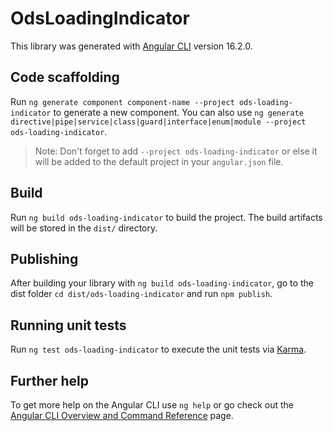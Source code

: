 # OdsLoadingIndicator

This library was generated with [Angular CLI](https://github.com/angular/angular-cli) version 16.2.0.

## Code scaffolding

Run `ng generate component component-name --project ods-loading-indicator` to generate a new component. You can also use `ng generate directive|pipe|service|class|guard|interface|enum|module --project ods-loading-indicator`.
> Note: Don't forget to add `--project ods-loading-indicator` or else it will be added to the default project in your `angular.json` file. 

## Build

Run `ng build ods-loading-indicator` to build the project. The build artifacts will be stored in the `dist/` directory.

## Publishing

After building your library with `ng build ods-loading-indicator`, go to the dist folder `cd dist/ods-loading-indicator` and run `npm publish`.

## Running unit tests

Run `ng test ods-loading-indicator` to execute the unit tests via [Karma](https://karma-runner.github.io).

## Further help

To get more help on the Angular CLI use `ng help` or go check out the [Angular CLI Overview and Command Reference](https://angular.io/cli) page.
